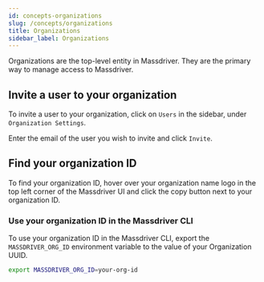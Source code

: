 ```yaml
---
id: concepts-organizations
slug: /concepts/organizations
title: Organizations
sidebar_label: Organizations
---
```


Organizations are the top-level entity in Massdriver. They are the primary way to manage access to Massdriver.

## Invite a user to your organization

To invite a user to your organization, click on `Users` in the sidebar, under `Organization Settings`.

Enter the email of the user you wish to invite and click `Invite`.

## Find your organization ID

To find your organization ID, hover over your organization name logo in the top left corner of the Massdriver UI and click the copy button next to your organization ID.

### Use your organization ID in the Massdriver CLI

To use your organization ID in the Massdriver CLI, export the `MASSDRIVER_ORG_ID` environment variable to the value of your Organization UUID.

```bash
export MASSDRIVER_ORG_ID=your-org-id
```